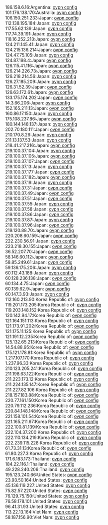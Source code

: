 186.158.6.16:Argentina: [ovpn config](vpn/186_158_6_16.ovpn)  
101.176.138.170:Australia: [ovpn config](vpn/101_176_138_170.ovpn)  
106.150.251.233:Japan: [ovpn config](vpn/106_150_251_233.ovpn)  
112.138.195.184:Japan: [ovpn config](vpn/112_138_195_184.ovpn)  
117.55.62.139:Japan: [ovpn config](vpn/117_55_62_139.ovpn)  
117.74.39.191:Japan: [ovpn config](vpn/117_74_39_191.ovpn)  
118.16.252.213:Japan: [ovpn config](vpn/118_16_252_213.ovpn)  
124.211.145.41:Japan: [ovpn config](vpn/124_211_145_41.ovpn)  
124.215.136.214:Japan: [ovpn config](vpn/124_215_136_214.ovpn)  
124.47.75.105:Japan: [ovpn config](vpn/124_47_75_105.ovpn)  
124.87.198.4:Japan: [ovpn config](vpn/124_87_198_4.ovpn)  
126.115.41.116:Japan: [ovpn config](vpn/126_115_41_116.ovpn)  
126.214.226.73:Japan: [ovpn config](vpn/126_214_226_73.ovpn)  
126.218.214.56:Japan: [ovpn config](vpn/126_218_214_56.ovpn)  
126.27.185.209:Japan: [ovpn config](vpn/126_27_185_209.ovpn)  
126.31.52.39:Japan: [ovpn config](vpn/126_31_52_39.ovpn)  
126.63.172.61:Japan: [ovpn config](vpn/126_63_172_61.ovpn)  
133.175.174.202:Japan: [ovpn config](vpn/133_175_174_202.ovpn)  
14.3.66.206:Japan: [ovpn config](vpn/14_3_66_206.ovpn)  
152.165.211.13:Japan: [ovpn config](vpn/152_165_211_13.ovpn)  
160.86.17.150:Japan: [ovpn config](vpn/160_86_17_150.ovpn)  
175.108.237.86:Japan: [ovpn config](vpn/175_108_237_86.ovpn)  
180.144.148.137:Japan: [ovpn config](vpn/180_144_148_137.ovpn)  
202.70.180.111:Japan: [ovpn config](vpn/202_70_180_111.ovpn)  
210.170.8.26:Japan: [ovpn config](vpn/210_170_8_26.ovpn)  
211.13.137.53:Japan: [ovpn config](vpn/211_13_137_53.ovpn)  
218.41.217.216:Japan: [ovpn config](vpn/218_41_217_216.ovpn)  
219.100.37.104:Japan: [ovpn config](vpn/219_100_37_104.ovpn)  
219.100.37.105:Japan: [ovpn config](vpn/219_100_37_105.ovpn)  
219.100.37.107:Japan: [ovpn config](vpn/219_100_37_107.ovpn)  
219.100.37.13:Japan: [ovpn config](vpn/219_100_37_13.ovpn)  
219.100.37.177:Japan: [ovpn config](vpn/219_100_37_177.ovpn)  
219.100.37.182:Japan: [ovpn config](vpn/219_100_37_182.ovpn)  
219.100.37.19:Japan: [ovpn config](vpn/219_100_37_19.ovpn)  
219.100.37.31:Japan: [ovpn config](vpn/219_100_37_31.ovpn)  
219.100.37.49:Japan: [ovpn config](vpn/219_100_37_49.ovpn)  
219.100.37.51:Japan: [ovpn config](vpn/219_100_37_51.ovpn)  
219.100.37.55:Japan: [ovpn config](vpn/219_100_37_55.ovpn)  
219.100.37.58:Japan: [ovpn config](vpn/219_100_37_58.ovpn)  
219.100.37.86:Japan: [ovpn config](vpn/219_100_37_86.ovpn)  
219.100.37.87:Japan: [ovpn config](vpn/219_100_37_87.ovpn)  
219.100.37.96:Japan: [ovpn config](vpn/219_100_37_96.ovpn)  
219.120.88.70:Japan: [ovpn config](vpn/219_120_88_70.ovpn)  
220.208.60.159:Japan: [ovpn config](vpn/220_208_60_159.ovpn)  
222.230.56.91:Japan: [ovpn config](vpn/222_230_56_91.ovpn)  
223.218.30.155:Japan: [ovpn config](vpn/223_218_30_155.ovpn)  
36.52.207.70:Japan: [ovpn config](vpn/36_52_207_70.ovpn)  
58.146.60.112:Japan: [ovpn config](vpn/58_146_60_112.ovpn)  
58.85.249.61:Japan: [ovpn config](vpn/58_85_249_61.ovpn)  
59.136.175.206:Japan: [ovpn config](vpn/59_136_175_206.ovpn)  
60.112.43.188:Japan: [ovpn config](vpn/60_112_43_188.ovpn)  
60.128.236.138:Japan: [ovpn config](vpn/60_128_236_138.ovpn)  
60.134.4.75:Japan: [ovpn config](vpn/60_134_4_75.ovpn)  
60.139.62.9:Japan: [ovpn config](vpn/60_139_62_9.ovpn)  
60.147.3.93:Japan: [ovpn config](vpn/60_147_3_93.ovpn)  
112.160.213.90:Korea Republic of: [ovpn config](vpn/112_160_213_90.ovpn)  
119.201.173.205:Korea Republic of: [ovpn config](vpn/119_201_173_205.ovpn)  
119.203.148.152:Korea Republic of: [ovpn config](vpn/119_203_148_152.ovpn)  
120.142.94.17:Korea Republic of: [ovpn config](vpn/120_142_94_17.ovpn)  
121.164.151.113:Korea Republic of: [ovpn config](vpn/121_164_151_113.ovpn)  
121.173.91.202:Korea Republic of: [ovpn config](vpn/121_173_91_202.ovpn)  
121.175.11.125:Korea Republic of: [ovpn config](vpn/121_175_11_125.ovpn)  
121.191.12.235:Korea Republic of: [ovpn config](vpn/121_191_12_235.ovpn)  
125.132.65.213:Korea Republic of: [ovpn config](vpn/125_132_65_213.ovpn)  
14.54.88.95:Korea Republic of: [ovpn config](vpn/14_54_88_95.ovpn)  
175.121.178.81:Korea Republic of: [ovpn config](vpn/175_121_178_81.ovpn)  
1.217.107.170:Korea Republic of: [ovpn config](vpn/1_217_107_170.ovpn)  
1.237.96.33:Korea Republic of: [ovpn config](vpn/1_237_96_33.ovpn)  
210.123.205.241:Korea Republic of: [ovpn config](vpn/210_123_205_241.ovpn)  
211.198.63.122:Korea Republic of: [ovpn config](vpn/211_198_63_122.ovpn)  
211.223.173.12:Korea Republic of: [ovpn config](vpn/211_223_173_12.ovpn)  
211.224.135.147:Korea Republic of: [ovpn config](vpn/211_224_135_147.ovpn)  
211.227.82.106:Korea Republic of: [ovpn config](vpn/211_227_82_106.ovpn)  
218.157.183.88:Korea Republic of: [ovpn config](vpn/218_157_183_88.ovpn)  
220.77.161.150:Korea Republic of: [ovpn config](vpn/220_77_161_150.ovpn)  
220.79.112.236:Korea Republic of: [ovpn config](vpn/220_79_112_236.ovpn)  
220.84.148.148:Korea Republic of: [ovpn config](vpn/220_84_148_148.ovpn)  
221.158.101.54:Korea Republic of: [ovpn config](vpn/221_158_101_54.ovpn)  
221.165.211.67:Korea Republic of: [ovpn config](vpn/221_165_211_67.ovpn)  
222.100.81.139:Korea Republic of: [ovpn config](vpn/222_100_81_139.ovpn)  
222.104.37.200:Korea Republic of: [ovpn config](vpn/222_104_37_200.ovpn)  
222.110.134.219:Korea Republic of: [ovpn config](vpn/222_110_134_219.ovpn)  
222.239.115.228:Korea Republic of: [ovpn config](vpn/222_239_115_228.ovpn)  
61.73.31.13:Korea Republic of: [ovpn config](vpn/61_73_31_13.ovpn)  
61.80.227.3:Korea Republic of: [ovpn config](vpn/61_80_227_3.ovpn)  
171.6.183.173:Thailand: [ovpn config](vpn/171_6_183_173.ovpn)  
184.22.116.1:Thailand: [ovpn config](vpn/184_22_116_1.ovpn)  
49.228.240.206:Thailand: [ovpn config](vpn/49_228_240_206.ovpn)  
195.123.240.66:United States: [ovpn config](vpn/195_123_240_66.ovpn)  
23.93.50.164:United States: [ovpn config](vpn/23_93_50_164.ovpn)  
45.136.119.227:United States: [ovpn config](vpn/45_136_119_227.ovpn)  
75.82.57.220:United States: [ovpn config](vpn/75_82_57_220.ovpn)  
76.129.75.150:United States: [ovpn config](vpn/76_129_75_150.ovpn)  
76.58.178.101:United States: [ovpn config](vpn/76_58_178_101.ovpn)  
96.41.31.93:United States: [ovpn config](vpn/96_41_31_93.ovpn)  
113.22.13.164:Viet Nam: [ovpn config](vpn/113_22_13_164.ovpn)  
58.187.156.90:Viet Nam: [ovpn config](vpn/58_187_156_90.ovpn)  
